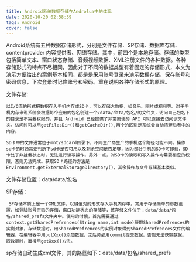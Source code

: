 ```yaml
---
title: Android系统数据存储在Androlua中的体现
date: 2020-10-20 02:58:39
tags: Android
cover: false
---
```


Android系统有五种数据存储形式，分别是文件存储、SP存储、数据库存储、contentprovider 内容提供者、网络存储。其中，前四个是本地存储。存储的类型包括简单文本、窗口状态存储、音频视频数据、XML注册文件的各种数据。各种存储形式的特点不尽相同，因此对于不同的数据类型有着固定的存储形式，本文为演示方便给出的案例基本相同，都是是采用账号登录来演示数据存储，保存账号和密码信息，下次登录时记住账号和密码。重在说明各种存储形式的原理。

文件存储:

    以I/O流的形式把数据存入手机内存或SD卡，可以存储大数据，如音乐、图片或视频等。对于手机内存来说系统会根据每个应用的包名创建一个/data/data/包名/的文件夹，访问自己包名下的目录是不需要权限的，并且 Android 已经提供了非常简便的 API 可以直接去访问该文件夹。访问时可以用getFilesDir()和getCacheDir(),两个的区别是系统会自动清理后者中的内容。

    SD卡中的文件通常位于mnt/sdcard目录下，不同生产商生产的手机这个路径可能不同。操作sd卡的时通常要判断下sd卡是否可用以及剩余空间是否足够，因为部分手机的SD卡可卸载，SD卡处于非挂载状态时，无法进行读写操作。另外一点，对SD卡的读取和写入操作均需要相应的权限，否则无法完成。获取SD卡路径的方法是Environment.getExternalStorageDirectory()，其余操作与文件存储基本类似。

文件存储位置：data/data/包名

SP存储：

     SP存储本质上是一个XML文件，以键值对的形式存入手机内存中。常用于存储简单的参数设置，如登陆账号密码的存储，窗口功能状态的存储等，该存储文件位于：data/data/包名/shared_prefs文件夹中。使用的时候，首先需要通过context.getSharedPrefrences(String name,int mode)获取SharedPrefrences的实例对象，存储数据时，用SharedPrefrences的实例对象得到SharedPrefrences文件的编辑器，在编辑器中用putXxx()添加数据，之后务必用commit提交数据，否则无法获取数据。取数据时，直接用getXxx()方法。

sp存储自动生成xml文件，其的路径如下：data/data/包名/shared_prefs